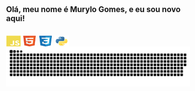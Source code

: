 ## Olá, meu nome é Murylo Gomes, e eu sou novo aqui!

<div style="display: inline_block"><br>
  <img align="center" alt="Js" height="30" width="40" src="https://raw.githubusercontent.com/devicons/devicon/master/icons/javascript/javascript-plain.svg">
  <img align="center" alt="HTML" height="30" width="40" src="https://raw.githubusercontent.com/devicons/devicon/master/icons/html5/html5-original.svg">
  <img align="center" alt="CSS" height="30" width="40" src="https://raw.githubusercontent.com/devicons/devicon/master/icons/css3/css3-original.svg">
  <img align="center" alt="Python" height="30" width="40" src="https://raw.githubusercontent.com/devicons/devicon/master/icons/python/python-original.svg">
</div>

<picture align="center">
  <source media="(prefers-color-scheme: dark)" srcset="https://raw.githubusercontent.com/murylogomes/murylogomes/output/github-contribution-grid-snake-dark.svg">
  <source media="(prefers-color-scheme: light)" srcset="https://raw.githubusercontent.com/murylogomes/murylogomes/output/github-contribution-grid-snake-dark.svg">
  <img align="center" alt="github contribution grid snake animation" src="https://raw.githubusercontent.com/murylogomes/murylogomes/output/github-contribution-grid-snake.svg">
</picture>
